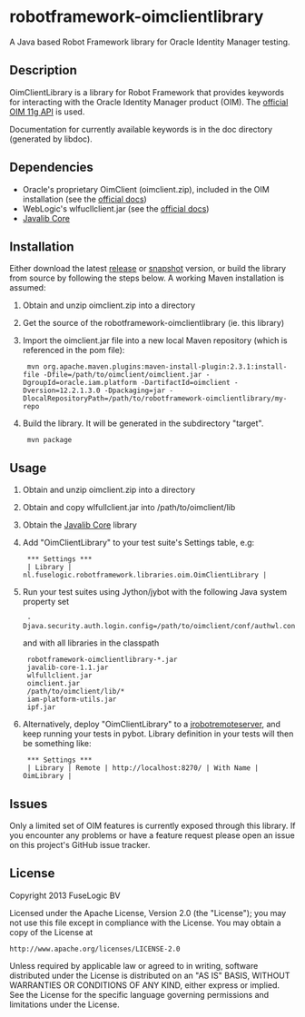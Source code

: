 robotframework-oimclientlibrary
=============

A Java based Robot Framework library for Oracle Identity Manager testing.

Description
-----------

OimClientLibrary is a library for Robot Framework that provides keywords for
interacting with the Oracle Identity Manager product (OIM). The [official OIM 11g
API](http://docs.oracle.com/cd/E40329_01/dev.1112/e27150/apis.htm) is used.

Documentation for currently available keywords is in the doc directory (generated by libdoc).

Dependencies
------------

- Oracle's proprietary OimClient (oimclient.zip), included in the OIM installation (see the [official docs](http://docs.oracle.com/cd/E40329_01/dev.1112/e27150/apis.htm#OMDEV2834))
- WebLogic's wlfucllclient.jar (see the [official docs](http://docs.oracle.com/cd/E40329_01/dev.1112/e27150/apis.htm#OMDEV2834))
- [Javalib Core](https://github.com/robotframework/JavalibCore)

Installation
------------

Either download the latest [release](http://maven-repository-jrkoiter.s3-website-eu-west-1.amazonaws.com/release/nl/fuselogic/robotframework-oimclientlibrary/) or [snapshot](http://maven-repository-jrkoiter.s3-website-eu-west-1.amazonaws.com/snapshot/nl/fuselogic/robotframework-oimclientlibrary/) version, or build the library from source by following the steps below. A working Maven installation is assumed:

1. Obtain and unzip oimclient.zip into a directory
2. Get the source of the robotframework-oimclientlibrary (ie. this library)
3. Import the oimclient.jar file into a new local Maven repository (which is referenced in the pom file):

		mvn org.apache.maven.plugins:maven-install-plugin:2.3.1:install-file -Dfile=/path/to/oimclient/oimclient.jar -DgroupId=oracle.iam.platform -DartifactId=oimclient -Dversion=12.2.1.3.0 -Dpackaging=jar -DlocalRepositoryPath=/path/to/robotframework-oimclientlibrary/my-repo

4. Build the library. It will be generated in the subdirectory "target".

		mvn package

Usage
-----

1. Obtain and unzip oimclient.zip into a directory
2. Obtain and copy wlfullclient.jar into /path/to/oimclient/lib
3. Obtain the [Javalib Core](https://github.com/robotframework/JavalibCore) library
4. Add "OimClientLibrary" to your test suite's Settings table, e.g:
   
        *** Settings ***
        | Library | nl.fuselogic.robotframework.libraries.oim.OimClientLibrary |

5. Run your test suites using Jython/jybot with the following Java system property set

		-Djava.security.auth.login.config=/path/to/oimclient/conf/authwl.conf

	and with all libraries in the classpath

		robotframework-oimclientlibrary-*.jar
		javalib-core-1.1.jar
		wlfullclient.jar
		oimclient.jar
		/path/to/oimclient/lib/*
        iam-platform-utils.jar
        ipf.jar

6. Alternatively, deploy "OimClientLibrary" to a [jrobotremoteserver](https://github.com/robotframework/jrobotremoteserver), and keep running your tests in pybot. Library definition in your tests will then be something like:
        
        *** Settings ***
        | Library | Remote | http://localhost:8270/ | With Name | OimLibrary |

Issues
------
Only a limited set of OIM features is currently exposed through this library.
If you encounter any problems or have a feature request please open an issue on this project's GitHub issue tracker.

License
-------
Copyright 2013 FuseLogic BV

Licensed under the Apache License, Version 2.0 (the "License");
you may not use this file except in compliance with the License.
You may obtain a copy of the License at

    http://www.apache.org/licenses/LICENSE-2.0

Unless required by applicable law or agreed to in writing, software
distributed under the License is distributed on an "AS IS" BASIS,
WITHOUT WARRANTIES OR CONDITIONS OF ANY KIND, either express or implied.
See the License for the specific language governing permissions and
limitations under the License.